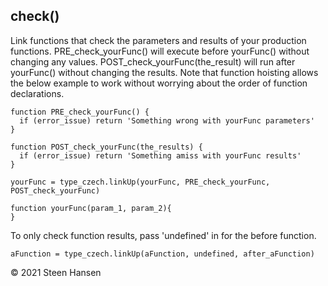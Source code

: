 
## check() 
Link functions that check the parameters and results of your production functions.
PRE_check_yourFunc() will execute before yourFunc() without changing any values.
POST_check_yourFunc(the_result) will run after yourFunc() without changing the results.
Note that function hoisting allows the below example to work
without worrying about the order of function declarations.


    function PRE_check_yourFunc() { 
      if (error_issue) return 'Something wrong with yourFunc parameters'
    }
   
    function POST_check_yourFunc(the_results) { 
      if (error_issue) return 'Something amiss with yourFunc results'
    }

    yourFunc = type_czech.linkUp(yourFunc, PRE_check_yourFunc, POST_check_yourFunc) 

    function yourFunc(param_1, param_2){
    }

To only check function results, pass 'undefined' in for the before function.

    aFunction = type_czech.linkUp(aFunction, undefined, after_aFunction) 


&copy; 2021 Steen Hansen
